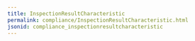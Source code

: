 ```yaml
---
title: InspectionResultCharacteristic
permalink: compliance/InspectionResultCharacteristic.html
jsonid: compliance_inspectionresultcharacteristic
---
```

